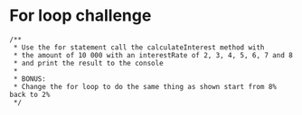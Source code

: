 # For loop challenge

	/**
	 * Use the for statement call the calculateInterest method with
	 * the amount of 10 000 with an interestRate of 2, 3, 4, 5, 6, 7 and 8
	 * and print the result to the console 
	 * 
	 * BONUS:
	 * Change the for loop to do the same thing as shown start from 8% back to 2%
	 */
